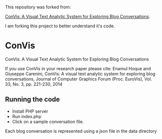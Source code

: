 This repository was forked from:

[ConVis: A Visual Text Analytic System for Exploring Blog Conversations](https://github.com/enamulh/ConVis).

I am forking this project to better understand it's code.


# ConVis
ConVis: A Visual Text Analytic System for Exploring Blog Conversations

If you use ConVis in your research paper please cite:
Enamul Hoque and Giuseppe Carenini, ConVis: A visual text analytic system for exploring blog conversations, Journal of Computer Graphics Forum (Proc. EuroVis), Vol. 33, No. 3, pp. 221-230, 2014

Running the code
-----------------
- Install PHP server
- Run index.php
- Click on a sample conversation file.

Each blog conversation is represented using a json file in the data directory




